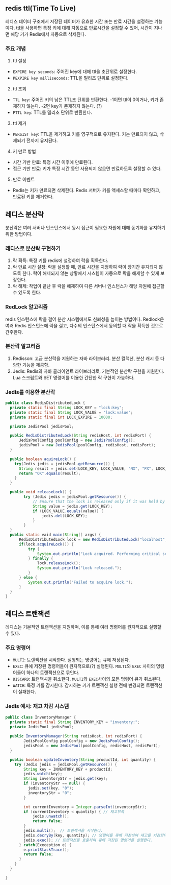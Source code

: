 ## redis ttl(Time To Live)
레디스 데이터 구조에서 저장된 데이터가 유효한 시간 또는 만료 시간을 설정하는 기능이다. 
ttl을 사용하면 특정 키에 대해 자동으로 만료시간을 설정할 수 있어, 시간이 지나면 해당 키가 Redis에서 자동으로 삭제된다. 
### 주요 개념 
1. ttl 설정 
  - `EXPIRE key seconds`: 주어진 key에 대해 ttl을 초단위로 설정한다.
  - `PEXPIRE key milliseconds`: TTL을 밀리초 단위로 설정한다.
2. ttl 조회
  - `TTL key`: 주어진 키의 남은 TTL초 단위를 반환한다. -1이면 ttl이 0이거나, 키가 존재하지 않는다. -2면 key가 존재하지 않는다. (?) 
  - `PTTL key`:  TTL를 밀리초 단위로 반환한다. 
3. ttl 제거
  - `PERSIST key`: TTL을 제거하고 키를 영구적으로 유지한다. 키는 만료되지 않고, 삭제되기 전까지 유지된다. 
4. 키 만료 방법 
  - 시간 기반 만료: 특정 시간 이후에 만료된다.
  - 접근 기반 만료: 키가 특정 시간 동안 사용되지 않으면 만료하도록 설정할 수 있다.
5. 만료 이벤트
  - Redis는 키가 만료되면 삭제한다. Redis 서버가 키를 액세스할 때마다 확인하고, 만료된 키를 제거한다.
## 레디스 분산락
분산락은 여러 서버나 인스턴스에서 동시 접근이 필요한 자원에 대해 동기화를 유지하기 위한 방법이다. 
### 레디스로 분산락 구현하기 
1. 락 획득: 특정 키를 redis에 설정하여 락을 획득한다.
2. 락 만료 시간 설정: 락을 설정할 때, 만료 시간을 지정하여 락이 장기간 유지되지 않도록 한다. 락이 해제되지 않는 상황에서 시스템이 자동으로 락을 해제할 수 있게 보장한다.
3. 락 해제: 작업이 끝난 후 락을 해제하여 다른 서버나 인스턴스가 해당 자원에 접근할 수 있도록 한다. 
### RedLock 알고리즘 
redis 인스턴스에 락을 걸어 분산 시스템에서도 신뢰성을 높이는 방법이다. Redlock은 여러 Redis 인스턴스에 락을 결고, 다수의 인스턴스에서 동의할 때 락을 획득한 것으로 간주한다. 
### 분산락 알고리즘 
1. Redisson: 고급 분산락을 지원하는 자바 라이브러리. 분산 컬랙션, 분산 캐시 등 다양한 기능을 제공함. 
2. Jedis: Redis의 자바 클라이언트 라이브러리로, 기본적인 분산락 구현을 지원한다. Lua 스크립트와 SET 명령어를 이용한 간단한 락 구현이 가능하다. 
### Jedis를 이용한 분산락 
```java
public class RedisDistributedLock {
  private static final String LOCK_KEY = "lock:key";
  private static final String LOCK_VALUE = "lock:value";
  private static final int LOCK_EXPIRE = 10000;

  private JedisPool jedisPool;

  public RedisDistributedLock(String redisHost, int redisPort) {
      JedisPoolConfig poolConfig = new JedisPoolConfig();
      jedisPool = new JedisPool(poolConfig, redisHost, redisPort);
  }

  public boolean aquireLock() {
    try(Jedis jedis = jedisPool.getResource()) {
      String result = jedis.set(LOCK_KEY, LOCK_VALUE, "NX", "PX", LOCK_EXPIRE);
      return "OK".equals(result);
    }
  }

  public void releaseLock() {
        try (Jedis jedis = jedisPool.getResource()) {
            // Ensure that the lock is released only if it was held by this instance
            String value = jedis.get(LOCK_KEY);
            if (LOCK_VALUE.equals(value)) {
                jedis.del(LOCK_KEY);
            }
        }
  }
  public static vaid main(String[] args) {
      RedisDistributedLock lock = new RedisDistributedLock("localhost", 6379); 
      if(lock.acquireLock()) {
          try {
              System.out.println("Lock acquired. Performing critical section.");
          } finally {
              lock.releaseLock();
              System.out.println("Lock released.");
          }
      } else {
          System.out.println("Failed to acquire lock.");
      }
  }
}
```
## 레디스 트랜잭션 
레디스는 기본적인 트랜잭션을 지원하며, 이를 통해 여러 명령어를 원자적으로 실행할 수 있다. 
### 주요 명령어 
- `MULTI`: 트랜잭션을 시작한다. 실행되는 명령어는 큐에 저장된다.
- `EXEC`: 큐에 저장된 명령어들이 원자적으로(?) 실행된다. `MULTI`와 `EXEC` 사이의 명령어들이 하나의 트랜잭션으로 묶인다. 
- `DISCARD`: 트랜잭셔을 취소한다. `MULTI`와 `EXEC`사이의 모든 명령어 큐가 취소된다. 
- `WATCH`: 특정 키를 감시한다. 감시하는 키가 트랜잭션 실행 전에 변경되면 트랜잭션이 실패한다. 
### Jedis 예시: 재고 차감 시스템 
```java
public class InventoryManager {
  private static final String INVENTORY_KEY = "inventory:";
  private JedisPool jedisPool;
  
  public InventoryManager(String redisHost, int redisPort) {
        JedisPoolConfig poolConfig = new JedisPoolConfig();
        jedisPool = new JedisPool(poolConfig, redisHost, redisPort);
  }

  public boolean updateInventory(String productId, int quantity) {
    try (Jedis jedis = jedisPool.getResource()) {
        String key = INVENTORY_KEY + productId;
        jedis.watch(key);
        String inventoryStr = jedis.get(key);
        if (inventoryStr == null) {
          jedis.set(key, "0"); 
          inventoryStr = "0";
        }

        int currentInventory = Integer.parseInt(inventoryStr);
        if (currentInventory < quantity) { // 재고부족
            jedis.unwatch();
            return false;
        }
        jedis.multi();  // 트랜잭셔을 시작한다.
        jedis.decryBy(key, quantity); // 명령어를 큐에 저장하여 재고를 차감한다.
        jedis.exec(); // 트랜잭션을 호출하여 큐에 저장된 명령어를 실행한다. 
      } catch(Exeception e) {
        e.printStackTrace(); 
        return false;
      }
    }
  }

}
```
